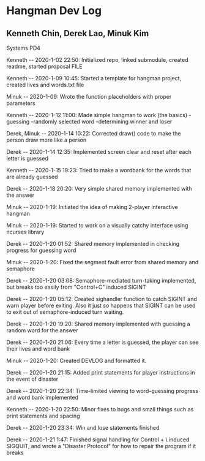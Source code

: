 # Hangman Dev Log
## Kenneth Chin, Derek Lao, Minuk Kim
Systems PD4

Kenneth -- 2020-1-02 22:50:
Initialized repo, linked submodule, created readme, started proposal FILE

Kenneth -- 2020-1-09 10:45:
Started a template for hangman project, created lives and words.txt file

Minuk -- 2020-1-09:
Wrote the function placeholders with proper parameters

Kenneth -- 2020-1-12 11:00:
Made simple hangman to work (the basics)
-guessing
-randomly selected word
-determining winner and loser

Derek, Minuk -- 2020-1-14 10:22:
Corrected draw() code to make the person draw more like a person

Derek -- 2020-1-14 12:35:
Implemented screen clear and reset after each letter is guessed

Kenneth -- 2020-1-15 19:23:
Tried to make a wordbank for the words that are already guessed

Derek -- 2020-1-18 20:20:
Very simple shared memory implemented with the answer

Minuk -- 2020-1-19:
Initiated the idea of making 2-player interactive hangman

Minuk -- 2020-1-19:
Started to work on a visually catchy interface using ncurses library

Derek -- 2020-1-20 01:52:
Shared memory implemented in checking progress for guessing word

Minuk -- 2020-1-20:
Fixed the segment fault error from shared memory and semaphore

Derek -- 2020-1-20 03:08:
Semaphore-mediated turn-taking implemented, but breaks too easily from "Control+C"
induced SIGINT

Derek -- 2020-1-20 05:12:
Created sighandler function to catch SIGINT and warn player before exiting.
Also it just so happens that SIGINT can be used to exit out of
semaphore-induced turn waiting.

Derek -- 2020-1-20 19:20:
Shared memory implemented with guessing a random word for the answer

Derek -- 2020-1-20 21:06:
Every time a letter is guessed, the player can see their lives and word bank

Minuk -- 2020-1-20:
Created DEVLOG and formatted it.

Derek -- 2020-1-20 21:15:
Added print statements for player instructions in the event of disaster

Derek -- 2020-1-20 22:34:
Time-limited viewing to word-guessing progress and word bank implemented

Kenneth -- 2020-1-20 22:50:
Minor fixes to bugs and small things such as print statements and spacing

Derek -- 2020-1-20 23:34:
Win and lose statements finished

Derek -- 2020-1-21 1:47:
Finished signal handling for Control + \ induced SIGQUIT, and wrote a
"Disaster Protocol" for how to repair the program if it breaks
